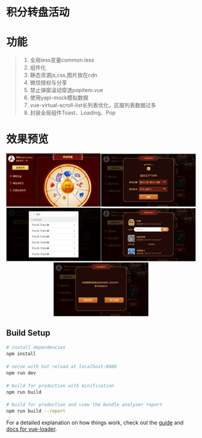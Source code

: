 # 积分转盘活动

# 功能
> 1. 全局less变量common.less
> 2. 组件化
> 3. 静态资源js,css,图片放在cdn
> 4. 微信授权与分享
> 5. 禁止弹窗滚动穿透popitem.vue
> 6. 使用yapi-mock模拟数据
> 7. vue-virtual-scroll-list长列表优化，区服列表数据过多
> 8. 封装全局组件Toast、Loading、Pop

# 效果预览

<div align="center">
<img src="./images/1.png" width="50%"/><img src="./images/2.png" width="50%"/>
<img src="./images/3.png" width="50%"/><img src="./images/4.png" width="50%"/>
<img src="./images/5.png" width="50%"/>
</div>


## Build Setup

``` bash
# install dependencies
npm install

# serve with hot reload at localhost:8080
npm run dev

# build for production with minification
npm run build

# build for production and view the bundle analyzer report
npm run build --report
```

For a detailed explanation on how things work, check out the [guide](http://vuejs-templates.github.io/webpack/) and [docs for vue-loader](http://vuejs.github.io/vue-loader).
